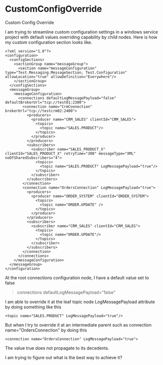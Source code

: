 # CustomConfigOverride
Custom Config Override

I am trying to streamline custom configuration settings in a windows service project with default values overriding capability by child nodes. Here is how my custom configuration section looks like.

    <?xml version="1.0"?>
    <configuration>
      <configSections>
        <sectionGroup name="messageGroup">
          <section name="messageConfiguration" type="Test.Messaging.MessageSection, Test.Configuration" allowLocation="true" allowDefinition="Everywhere"/>
        </sectionGroup>
      </configSections>
      <messageGroup>
        <messageConfiguration>
          <connections defaultLogMessagePayload="false" defaultBrokerUrl="tcp://test01:2300">
            <connection name="CrmConnection" brokerUrl="tcp://testcrm02:2400">
              <producers>
                <producer name="CRM_SALES" clientId="CRM_SALES">
                  <topics>
                    <topic name="SALES.PRODUCT"/>
                  </topics>
                </producer>
              </producers>
              <subscribers>
                <subscriber name="SALES_PRODUCT_X" clientId="SALES_PRODUCT_X" retryTime="300" messageType="XML" noOfSharedSubscribers="4">
                  <topics>
                    <topic name="SALES.PRODUCT" LogMessagePayload="true"/>
                  </topics>
                </subscriber>
              </subscribers>
            </connection>
            <connection name="OrdersConnection" LogMessagePayload="true">
              <producers>
                <producer name="ORDER_SYSTEM" clientId="ORDER_SYSTEM">
                  <topics>
                    <topic name="ORDER.UPDATE" />
                  </topics>
                </producer>
              </producers>
              <subscribers>
                <subscriber name="CRM_SALES" clientId="CRM_SALES">
                  <topics>
                    <topic name="ORDER.UPDATE"/>
                  </topics>
                </subscriber>
              </subscribers>
            </connection>
    	  </connections>
    	</messageConfiguration>
      </messageGroup>
    </configuration>

At the root connections configuration node, I have a default value set to false

> connections defaultLogMessagePayload="false"

I am able to override it at the leaf topic node LogMessagePayload attribute by doing something like this

    <topic name="SALES.PRODUCT" LogMessagePayload="true"/>

But when I try to override it at an intermediate parent such as connection name="OrdersConnection" by doing this 

    <connection name="OrdersConnection" LogMessagePayload="true">

The value true does not propagate to its decedents. 

I am trying to figure out what is the best way to achieve it?
